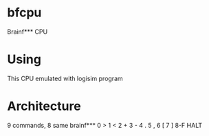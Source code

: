 # bfcpu
Brainf*** CPU
# Using
This CPU emulated with logisim program
# Architecture
9 commands, 8 same brainf***
0      >
1      <
2      +
3      -
4      .
5      ,
6      [
7      ]
8-F HALT
